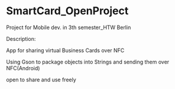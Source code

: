 # SmartCard_OpenProject

Project for Mobile dev. in 3th semester_HTW Berlin

Description: 

App for sharing virtual Business Cards over NFC

Using Gson to package objects into Strings and sending them over NFC(Android)

open to share and use freely
